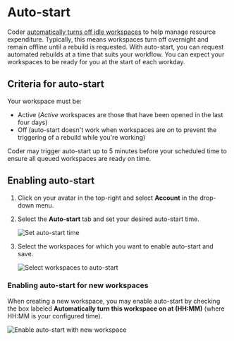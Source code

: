# Auto-start

Coder
[automatically turns off idle workspaces](../admin/workspace-management/shutdown.md)
to help manage resource expenditure. Typically, this means workspaces turn off
overnight and remain offline until a rebuild is requested. With auto-start, you
can request automated rebuilds at a time that suits your workflow. You can
expect your workspaces to be ready for you at the start of each workday.

## Criteria for auto-start

Your workspace must be:

- Active (_Active_ workspaces are those that have been opened in the last four
  days)
- Off (auto-start doesn't work when workspaces are _on_ to prevent the
  triggering of a rebuild while you're working)

Coder may trigger auto-start up to 5 minutes before your scheduled time to
ensure all queued workspaces are ready on time.

## Enabling auto-start

1. Click on your avatar in the top-right and select **Account** in the drop-down
   menu.

1. Select the **Auto-start** tab and set your desired auto-start time.

   ![Set auto-start time](../assets/workspaces/set_autostart_time.png)

1. Select the workspaces for which you want to enable auto-start and save.

   ![Select workspaces to auto-start](../assets/workspaces/autostart_save_preferences.png)

### Enabling auto-start for new workspaces

When creating a new workspace, you may enable auto-start by checking the box
labeled **Automatically turn this workspace on at (HH:MM)** (where HH:MM is your
configured time).

![Enable auto-start with new workspace](../assets/workspaces/enable-autostart.png)
